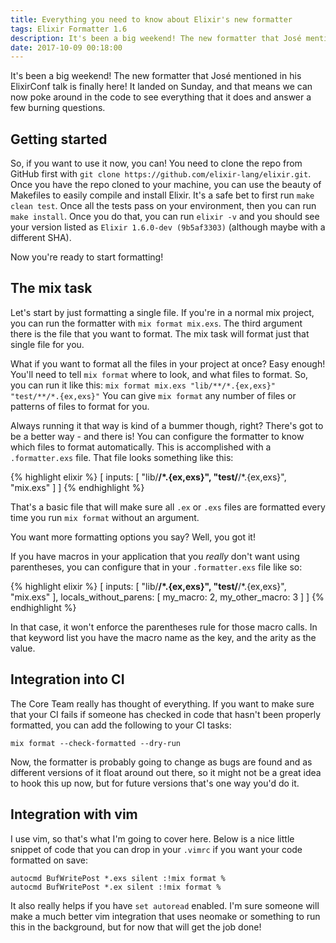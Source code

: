 ```yaml
---
title: Everything you need to know about Elixir's new formatter 
tags: Elixir Formatter 1.6 
description: It's been a big weekend! The new formatter that José mentioned in his ElixirConf talk is finally here! It landed on Sunday, and that means we can now poke around
date: 2017-10-09 00:18:00
---
```


It's been a big weekend! The new formatter that José mentioned in his ElixirConf
talk is finally here! It landed on Sunday, and that means we can now poke around
in the code to see everything that it does and answer a few burning questions.

## Getting started

So, if you want to use it now, you can! You need to clone the repo from GitHub
first with `git clone https://github.com/elixir-lang/elixir.git`. Once you have
the repo cloned to your machine, you can use the beauty of Makefiles to easily
compile and install Elixir. It's a safe bet to first run `make clean test`. Once
all the tests pass on your environment, then you can run `make install`. Once
you do that, you can run `elixir -v` and you should see your version listed as
`Elixir 1.6.0-dev (9b5af3303)` (although maybe with a different SHA).

Now you're ready to start formatting!

## The mix task

Let's start by just formatting a single file. If you're in a normal mix project,
you can run the formatter with `mix format mix.exs`. The third argument there is
the file that you want to format. The mix task will format just that single file
for you.

What if you want to format all the files in your project at once? Easy enough!
You'll need to tell `mix format` where to look, and what files to format. So,
you can run it like this: `mix format mix.exs "lib/**/*.{ex,exs}" "test/**/*.{ex,exs}"`
You can give `mix format` any number of files or patterns of files to format for
you.

Always running it that way is kind of a bummer though, right? There's got to be
a better way - and there is! You can configure the formatter to know which files
to format automatically. This is accomplished with a `.formatter.exs` file. That
file looks something like this:

{% highlight elixir %}
[
  inputs: [
    "lib/**/*.{ex,exs}",
    "test/**/*.{ex,exs}",
    "mix.exs"
  ]
]
{% endhighlight %}

That's a basic file that will make sure all `.ex` or `.exs` files are formatted
every time you run `mix format` without an argument.

You want more formatting options you say? Well, you got it!

If you have macros in your application that you _really_ don't want using
parentheses, you can configure that in your `.formatter.exs` file like so:

{% highlight elixir %}
[
  inputs: [
    "lib/**/*.{ex,exs}",
    "test/**/*.{ex,exs}",
    "mix.exs"
    ],
  locals_without_parens: [
    my_macro: 2,
    my_other_macro: 3
  ]
]
{% endhighlight %}

In that case, it won't enforce the parentheses rule for those macro calls. In
that keyword list you have the macro name as the key, and the arity as the
value.

## Integration into CI

The Core Team really has thought of everything. If you want to make sure that
your CI fails if someone has checked in code that hasn't been properly
formatted, you can add the following to your CI tasks:

```
mix format --check-formatted --dry-run
```

Now, the formatter is probably going to change as bugs are found and as
different versions of it float around out there, so it might not be a great idea
to hook this up now, but for future versions that's one way you'd do it.

## Integration with vim

I use vim, so that's what I'm going to cover here. Below is a nice little
snippet of code that you can drop in your `.vimrc` if you want your code
formatted on save:

```
autocmd BufWritePost *.exs silent :!mix format %
autocmd BufWritePost *.ex silent :!mix format %
```

It also really helps if you have `set autoread` enabled. I'm sure someone will
make a much better vim integration that uses neomake or something to run this in
the background, but for now that will get the job done!
